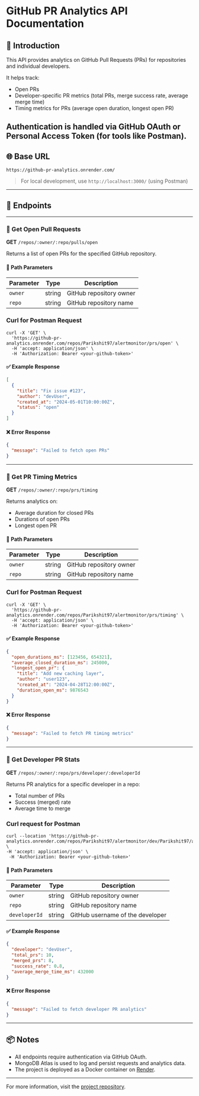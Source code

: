 # GitHub PR Analytics API Documentation

## 📘 Introduction

This API provides analytics on GitHub Pull Requests (PRs) for repositories and individual developers.

It helps track:
- Open PRs
- Developer-specific PR metrics (total PRs, merge success rate, average merge time)
- Timing metrics for PRs (average open duration, longest open PR)

Authentication is handled via **GitHub OAuth** or **Personal Access Token** (for tools like Postman).
---

## 🌐 Base URL

```
https://github-pr-analytics.onrender.com/
```

> For local development, use `http://localhost:3000/` (using Postman)

---

## 📁 Endpoints

---

### 📌 Get Open Pull Requests

**GET** `/repos/:owner/:repo/pulls/open`

Returns a list of open PRs for the specified GitHub repository.

#### 🔸 Path Parameters

| Parameter | Type   | Description                |
| --------- | ------ | -------------------------- |
| `owner`   | string | GitHub repository owner     |
| `repo`    | string | GitHub repository name      |

### Curl for Postman Request

```
curl -X 'GET' \
  'https://github-pr-analytics.onrender.com/repos/Parikshit97/alertmonitor/prs/open' \
  -H 'accept: application/json' \
  -H 'Authorization: Bearer <your-github-token>'

  ```


#### ✅ Example Response

```json
[
  {
    "title": "Fix issue #123",
    "author": "devUser",
    "created_at": "2024-05-01T10:00:00Z",
    "status": "open"
  }
]
```

#### ❌ Error Response

```json
{
  "message": "Failed to fetch open PRs"
}
```

---

### 📌 Get PR Timing Metrics

**GET** `/repos/:owner/:repo/prs/timing`

Returns analytics on:
- Average duration for closed PRs
- Durations of open PRs
- Longest open PR

#### 🔸 Path Parameters

| Parameter | Type   | Description                |
| --------- | ------ | -------------------------- |
| `owner`   | string | GitHub repository owner     |
| `repo`    | string | GitHub repository name      |

### Curl for Postman Request

```
curl -X 'GET' \
  'https://github-pr-analytics.onrender.com/repos/Parikshit97/alertmonitor/prs/timing' \
  -H 'accept: application/json' \
  -H 'Authorization: Bearer <your-github-token>'

  ```

#### ✅ Example Response

```json
{
  "open_durations_ms": [123456, 654321],
  "average_closed_duration_ms": 245000,
  "longest_open_pr": {
    "title": "Add new caching layer",
    "author": "user123",
    "created_at": "2024-04-28T12:00:00Z",
    "duration_open_ms": 9876543
  }
}
```

#### ❌ Error Response

```json
{
  "message": "Failed to fetch PR timing metrics"
}
```

---

### 📌 Get Developer PR Stats

**GET** `/repos/:owner/:repo/prs/developer/:developerId`

Returns PR analytics for a specific developer in a repo:
- Total number of PRs
- Success (merged) rate
- Average time to merge

### Curl request for Postman

```
curl --location 'https://github-pr-analytics.onrender.com/repos/Parikshit97/alertmonitor/dev/Parikshit97/analytics' \
-H 'accept: application/json' \
 -H 'Authorization: Bearer <your-github-token>'
```

#### 🔸 Path Parameters

| Parameter     | Type   | Description                     |
| ------------- | ------ | ------------------------------- |
| `owner`       | string | GitHub repository owner         |
| `repo`        | string | GitHub repository name          |
| `developerId` | string | GitHub username of the developer|

#### ✅ Example Response

```json
{
  "developer": "devUser",
  "total_prs": 10,
  "merged_prs": 8,
  "success_rate": 0.8,
  "average_merge_time_ms": 432000
}
```

#### ❌ Error Response

```json
{
  "message": "Failed to fetch developer PR analytics"
}
```

---

## 📦 Notes

- All endpoints require authentication via GitHub OAuth.
- MongoDB Atlas is used to log and persist requests and analytics data.
- The project is deployed as a Docker container on [Render](https://render.com).

---

For more information, visit the [project repository](https://github.com/<your-username>/github-pr-analytics).

